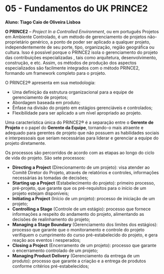 # 05 - Fundamentos do UK PRINCE2
**Aluno: Tiago Caio de Oliveira Lisboa**

**O PRINCE2** – *Project In a Controlled Environment*, ou em português Projetos em Ambiente Controlado, 
é um método de gerenciamento de projetos não-proprietário genérico, a ponto de poder ser aplicado a qualquer projeto, 
independentemente de seu porte, tipo, organização, região geográfica ou cultura.  Isso é possível porque o PRINCE2 
isola o gerenciamento do projeto das contribuições especializadas , tais como arquitetura, desenvolvimento, construção, 
e etc. Assim, os métodos de produção dos aspectos especializados são facilmente integrados com o método PRINCE2, 
formando um framework completo para o projeto.

O PRINCE2® apresenta em sua metodologia:

- Uma definição da estrutura organizacional para a equipe de gerenciamento de projetos;
- Abordagem baseada em produto;
- Ênfase na divisão do projeto em estágios gerenciáveis e controlados;
- Flexibilidade para ser aplicado a um nível apropriado ao projeto.

Uma característica única do PRINCE2® é a separação entre o **Gerente de Projeto** e o papel do **Gerente da Equipe**, 
tornando-o mais atraente e adequado para gerentes de projeto que não possuem as habilidades sociais e interpessoais 
que seriam necessárias para liderar e gerenciar a equipe do projeto diretamente.

Os processos são percorridos de acordo com as etapas ao longo do ciclo de vida do projeto. São sete processos:
- **Directing a Project** (Direcionamento de um projeto): visa atender ao Comitê Diretor do Projeto, através de 
relatórios e controles, informações necessárias às tomadas de decisões;
- **Starting up a Project** (Estabelecimento do projeto): primeiro processo, pré-projeto, que garante que os 
pré-requisitos para o início de um projeto estejam disponíveis;
- **Initiating a Project** (Início de um projeto): processo de iniciação de um projeto;
- **Controlling a Stage** (Controle de um estágio): processo que fornece informações a respeito do andamento do 
projeto, alimentando as decisões de realinhamento do projeto;
- **Managing a Stage Boundary** (Gerenciamento dos limites dos estágios): processo que garante que o monitoramento 
e controle do projeto verifiquem o cumprimento do curso pré-estabelecido do projeto, e gera reação aos eventos i
nesperados;
- **Closing a Project** (Encerramento de um projeto): processo que garante o encerramento controlado de um projeto;
- **Managing Product Delivery** (Gerenciamento da entrega de um produto): processo que garante a criação e a entrega 
de produtos conforme critérios pré-estabelecidos;
